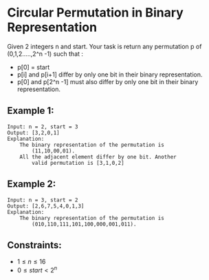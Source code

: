 # Circular Permutation in Binary Representation

Given 2 integers n and start. Your task is return any permutation p of  
(0,1,2.....,2^n -1) such that :

* p[0] = start
* p[i] and p[i+1] differ by only one bit in their binary representation.
* p[0] and p[2^n -1] must also differ by only one bit in their binary  
representation.

 

## Example 1:

    Input: n = 2, start = 3
    Output: [3,2,0,1]
    Explanation: 
        The binary representation of the permutation is 
            (11,10,00,01). 
        All the adjacent element differ by one bit. Another 
            valid permutation is [3,1,0,2]

## Example 2:

    Input: n = 3, start = 2
    Output: [2,6,7,5,4,0,1,3]
    Explanation: 
        The binary representation of the permutation is 
            (010,110,111,101,100,000,001,011).
        
 

## Constraints:

* $1 \le n \le 16$
* $0 \le start < 2 ^ n$
